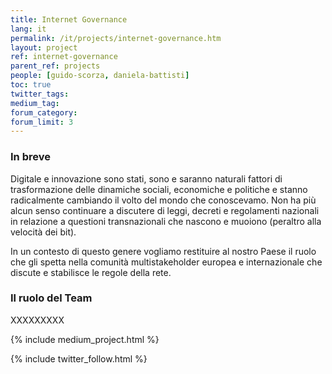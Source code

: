 ```yaml
---
title: Internet Governance
lang: it
permalink: /it/projects/internet-governance.htm
layout: project
ref: internet-governance
parent_ref: projects
people: [guido-scorza, daniela-battisti]
toc: true
twitter_tags:
medium_tag:
forum_category:
forum_limit: 3
---
```


### In breve

Digitale e innovazione sono stati, sono e saranno naturali fattori di trasformazione delle dinamiche sociali, economiche e politiche e stanno radicalmente cambiando il volto del mondo che conoscevamo. Non ha più alcun senso continuare a discutere di leggi, decreti e regolamenti nazionali in relazione a questioni transnazionali che nascono e muoiono (peraltro alla velocità dei bit). 

In un contesto di questo genere vogliamo restituire al nostro Paese il ruolo che gli spetta nella comunità multistakeholder europea e internazionale che discute e stabilisce le regole della rete.



### Il ruolo del Team

XXXXXXXXX


{% include medium_project.html %}


{% include twitter_follow.html %}



